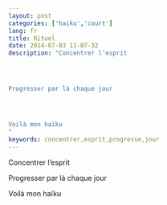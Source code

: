 ```yaml
---
layout: post
categories: ['haiku','court']
lang: fr
title: Rituel
date: 2014-07-03 11-07-32
description: "Concentrer l’esprit




Progresser par là chaque jour




Voilà mon haïku
"
keywords: concentrer,esprit,progresse,jour
---
```

Concentrer l’esprit

Progresser par là chaque jour

Voilà mon haïku
